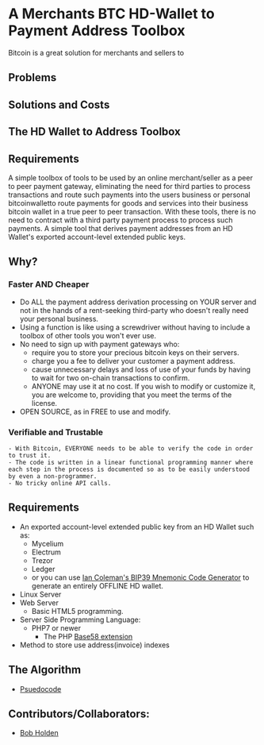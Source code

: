# A Merchants BTC HD-Wallet to Payment Address Toolbox
Bitcoin is a great solution for merchants and sellers to 
## Problems
## Solutions and Costs
## The HD Wallet to Address Toolbox
## Requirements
A simple toolbox of tools to be used by an online merchant/seller as a peer to peer payment gateway, eliminating the need for third parties to process transactions and route such payments into the users business or personal bitcoinwalletto route payments for goods and services into their business bitcoin wallet in a true peer to peer transaction.
With these tools, there is no need to contract with a third party payment process to process such payments. A simple tool that derives payment addresses from an HD Wallet's exported account-level extended public keys.
## Why?
### Faster AND Cheaper
* Do ALL the payment address derivation processing on YOUR server and not in the hands of a rent-seeking third-party who doesn't really need your personal business.
* Using a function is like using a screwdriver without having to include a toolbox of other tools you won't ever use.
* No need to sign up with payment gateways who:
  - require you to store your precious bitcoin keys on their servers.
  - charge you a fee to deliver your customer a payment address.
  - cause unnecessary delays and loss of use of your funds by having to wait for two on-chain transactions to confirm.
  - ANYONE may use it at no cost. If you wish to modify or customize it, you are welcome to, providing that you meet the terms of the license.
* OPEN SOURCE, as in FREE to use and modify.

### Verifiable and Trustable
    - With Bitcoin, EVERYONE needs to be able to verify the code in order to trust it.
    - The code is written in a linear functional programming manner where each step in the process is documented so as to be easily understood by even a non-programmer.
    - No tricky online API calls.

## Requirements
* An exported account-level extended public key from an HD Wallet such as:
  - Mycelium
  - Electrum
  - Trezor
  - Ledger
  - or you can use [Ian Coleman\'s BIP39 Mnemonic Code Generator](https://iancoleman.io/bip39/) to generate an entirely OFFLINE HD wallet.
* Linux Server
* Web Server
  - Basic HTML5 programming.
* Server Side Programming Language:
  - PHP7 or newer
    - The PHP [Base58 extension](https://centos.pkgs.org/7/remi-x86_64/base58-0.1.4-1.el7.remi.x86_64.rpm.html)
* Method to store use address(invoice) indexes

## The Algorithm
   - [Psuedocode]()
## Contributors/Collaborators:

* [Bob Holden](https://github.com/EAWF)
